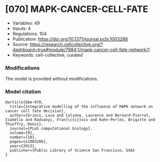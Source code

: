 # \[070\] MAPK-CANCER-CELL-FATE

 - Variables: 49
 - Inputs: 4
 - Regulations: 104
 - Publication: https://doi.org/10.1371/journal.pcbi.1003286
 - Source: https://research.cellcollective.org/?dashboard=true#module/7984:1/mapk-cancer-cell-fate-network/1
 - Keywords: cell-collective, curated


### Modifications

The model is provided without modifications.

### Model citation

```
@article{bbm-070,
  title={Integrative modelling of the influence of MAPK network on cancer cell fate decision},
  author={Grieco, Luca and Calzone, Laurence and Bernard-Pierrot, Isabelle and Radvanyi, Fran{\c{c}}ois and Kahn-Perles, Brigitte and Thieffry, Denis},
  journal={PLoS computational biology},
  volume={9},
  number={10},
  pages={e1003286},
  year={2013},
  publisher={Public Library of Science San Francisco, USA}
}

```

